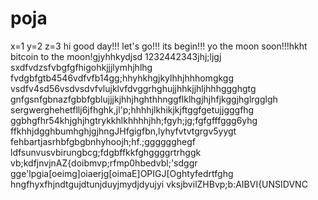 # poja
x=1
y=2
z=3
hi
good day!!!
let's go!!!
its begin!!!
yo the moon soon!!!hkht
bitcoin to the moon!gjyhhkydjsd
1232442343jhj;ljgj
sxdfvdzsfvbgfgfhigohkjjjlymhjhlhg
fvdgbfgtb4546vdfvfb14gg;hhyhkhgjkylhhjhhhomgkgg
vsdfv4sd56vsdvsdvfvlujklvfdvggrhghujjhhkjjhljhhhggghgtg
 gnfgsnfgbnazfgbbfgblujjjkjhhjhghthhnggflklhgjhjhfjkggjhglrgglgh
sergwerghehetfllj6jfhghk,jl'p;hhhhjlkhikjkjftggfgetujjgggfhg
ggbhgfhr54khjghjhgtrykkhlkhhhhjhh;fgyh;jg;fgfgfffggg6yhg
ffkhhjdgghbumhghjgjhngJHfgigfbn,lyhyfvtvtgrgv5yygt
fehbartjasrhbfgbgbnhyhoojh;hf.;gggggghegf
ldfsunvusvbirungbcg;fdgbffkkfghggggrtrhggk
vb;kdfjnvjnAZ{doibmvp;rfmp0hbedvbl;'sdggr
gge'lpgia[oeimg]oiaerjg[oimaE]OPIGJ[Oghtyfedrtfghg
hngfhyxfhjndtgujdtunjduyjmydjdyujyi
vksjbvilZHBvp;b:AIBVI{UNSIDVNC
